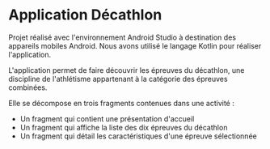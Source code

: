 # Application Décathlon

Projet réalisé avec l'environnement Android Studio à destination des appareils mobiles Android.
Nous avons utilisé le langage Kotlin pour réaliser l'application.

L'application permet de faire découvrir les épreuves du décathlon, une discipline de l'athlétisme appartenant à la catégorie des épreuves combinées.

Elle se décompose en trois fragments contenues dans une activité :
- Un fragment qui contient une présentation d'accueil
- Un fragment qui affiche la liste des dix épreuves du décathlon
- Un fragment qui détail les caractéristiques d'une épreuve sélectionnée

